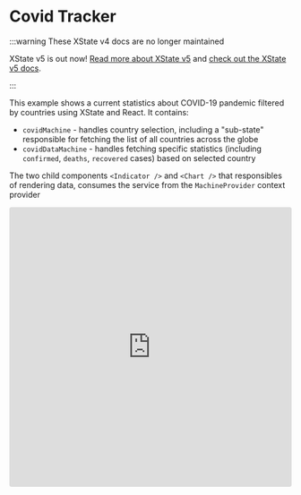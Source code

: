 # Covid Tracker

:::warning These XState v4 docs are no longer maintained

XState v5 is out now! [Read more about XState v5](https://stately.ai/blog/2023-12-01-xstate-v5) and [check out the XState v5 docs](https://stately.ai/docs/xstate).

:::

This example shows a current statistics about COVID-19 pandemic filtered by countries using XState and React. It contains:

- `covidMachine` - handles country selection, including a "sub-state" responsible for fetching the list of all countries across the globe
- `covidDataMachine` - handles fetching specific statistics (including `confirmed`, `deaths`, `recovered` cases) based on selected country

The two child components `<Indicator />` and `<Chart />` that responsibles of rendering data, consumes the service from the `MachineProvider` context provider

<iframe
  src="https://codesandbox.io/embed/covid-state-machine-lromu?fontsize=14&hidenavigation=1&theme=dark"
  style="width:100%; height:500px; border:0; border-radius: 4px; overflow:hidden;"
  title="covid-state-machine"
  allow="accelerometer; ambient-light-sensor; camera; encrypted-media; geolocation; gyroscope; hid; microphone; midi; payment; usb; vr; xr-spatial-tracking"
  sandbox="allow-forms allow-modals allow-popups allow-presentation allow-same-origin allow-scripts"
></iframe>
